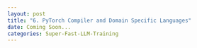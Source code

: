 ```yaml
---
layout: post
title: "6. PyTorch Compiler and Domain Specific Languages"
date: Coming Soon...
categories: Super-Fast-LLM-Training
---
```

